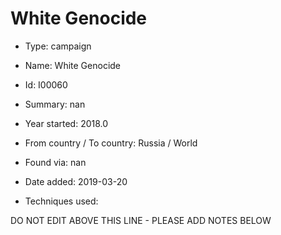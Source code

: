 # White Genocide

* Type: campaign

* Name: White Genocide

* Id: I00060

* Summary: nan

* Year started: 2018.0

* From country / To country: Russia / World

* Found via: nan

* Date added: 2019-03-20

* Techniques used: 


DO NOT EDIT ABOVE THIS LINE - PLEASE ADD NOTES BELOW

